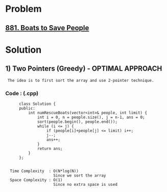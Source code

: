 # Problem

## [881. Boats to Save People](https://leetcode.com/problems/boats-to-save-people/)


# Solution 
                         
## 1) Two Pointers (Greedy) - OPTIMAL APPROACH

     The idea is to first sort the array and use 2-pointer technique.
      
      
   ### Code : (.cpp)
    
          class Solution {
          public:
              int numRescueBoats(vector<int>& people, int limit) {
                  int i = 0, n = people.size(), j = n-1, ans = 0;
                  sort(people.begin(), people.end());
                  while (i <= j) {
                      if (people[i]+people[j] <= limit) i++;
                      j--;
                      ans++;
                  }
                  return ans;
              }
          };

 
      Time Complexity  : O(N*log(N)) 
                         Since we sort the array
      Space Complexity : O(1)
                         Since no extra space is used
